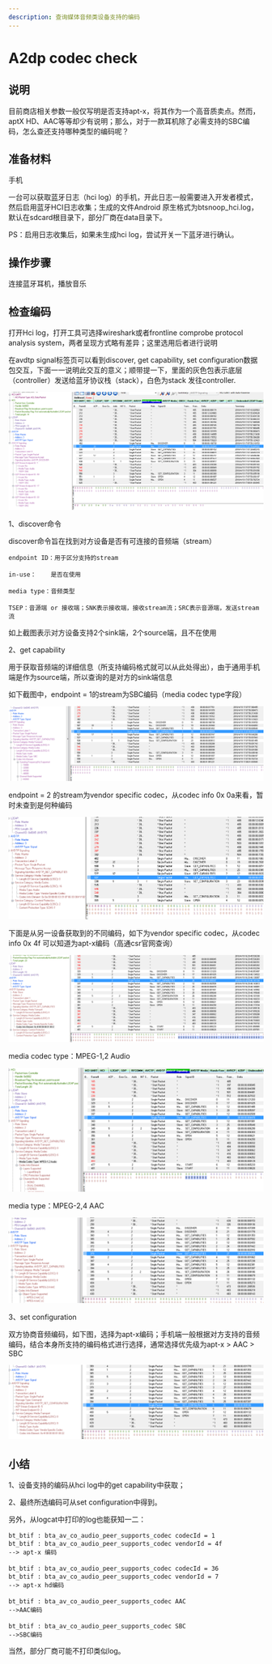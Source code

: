 ```yaml
---
description: 查询媒体音频类设备支持的编码
---
```


# A2dp codec check

## 说明

目前商店相关参数一般仅写明是否支持apt-x，将其作为一个高音质卖点。然而，aptX HD、AAC等等却少有说明；那么，对于一款耳机除了必需支持的SBC编码，怎么查还支持哪种类型的编码呢？

## 准备材料

手机

 一台可以获取蓝牙日志（hci log）的手机，开此日志一般需要进入开发者模式，然后启用蓝牙HCI日志收集；生成的文件Android 原生格式为btsnoop\_hci.log，默认在sdcard根目录下，部分厂商在data目录下。

PS：启用日志收集后，如果未生成hci log，尝试开关一下蓝牙进行确认。

## 操作步骤

连接蓝牙耳机，播放音乐

## 检查编码

打开Hci log，打开工具可选择wireshark或者frontline comprobe protocol analysis system，两者呈现方式略有差异；这里选用后者进行说明

在avdtp signal标签页可以看到discover, get capability, set configuration数据包交互，下面一一说明此交互的意义；顺带提一下，里面的灰色包表示底层（controller）发送给蓝牙协议栈（stack），白色为stack 发往controller.

![](.gitbook/assets/undefined%20%288%29.png)

1、discover命令

discover命令旨在找到对方设备是否有可连接的音频端（stream）

    endpoint ID：用于区分支持的stream

    in-use：    是否在使用

    media type：音频类型

    TSEP：音源端 or 接收端；SNK表示接收端，接收stream流；SRC表示音源端，发送stream流

如上截图表示对方设备支持2个sink端，2个source端，且不在使用

2、get capability

用于获取音频端的详细信息（所支持编码格式就可以从此处得出），由于通用手机端是作为source端，所以查询的是对方的sink端信息

如下截图中，endpoint = 1的stream为SBC编码（media codec type字段）

![](.gitbook/assets/undefined%20%287%29.png)

endpoint = 2 的stream为vendor specific codec，从codec info 0x 0a来看，暂时未查到是何种编码

![](.gitbook/assets/undefined%20%289%29.png)

下面是从另一设备获取到的不同编码，如下为vendor specific codec，从codec info 0x 4f 可以知道为apt-x编码（高通csr官网查询）

![](.gitbook/assets/undefined%20%286%29.png)

media codec type：MPEG-1,2 Audio

![](.gitbook/assets/undefined%20%285%29.png)

media type：MPEG-2,4 AAC

![](.gitbook/assets/undefined%20%284%29.png)



3、set configuration

双方协商音频编码，如下图，选择为apt-x编码；手机端一般根据对方支持的音频编码，结合本身所支持的编码格式进行选择，通常选择优先级为apt-x &gt; AAC &gt; SBC

![](.gitbook/assets/undefined%20%282%29.png)



## 小结

1、设备支持的编码从hci log中的get capability中获取；

2、最终所选编码可从set configuration中得到。



另外，从logcat中打印的log也能获知一二：

```text
bt_btif : bta_av_co_audio_peer_supports_codec codecId = 1
bt_btif : bta_av_co_audio_peer_supports_codec vendorId = 4f
--> apt-x 编码

bt_btif : bta_av_co_audio_peer_supports_codec codecId = 36
bt_btif : bta_av_co_audio_peer_supports_codec vendorId = 7
--> apt-x hd编码

bt_btif : bta_av_co_audio_peer_supports_codec AAC
-->AAC编码

bt_btif : bta_av_co_audio_peer_supports_codec SBC
-->SBC编码
```

当然，部分厂商可能不打印类似log。

